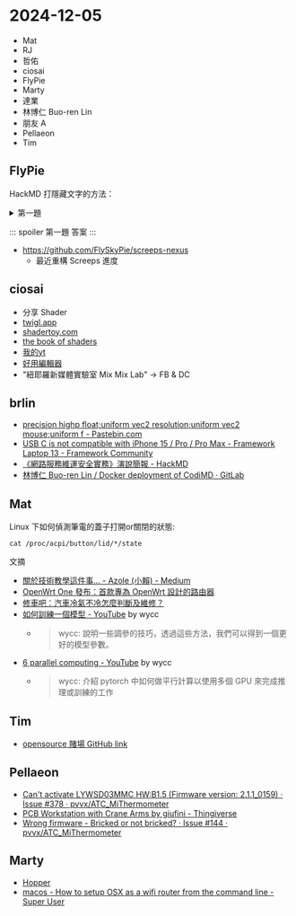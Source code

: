 # 2024-12-05

- Mat
- RJ
- 哲佑
- ciosai
- FlyPie
- Marty
- 達業
- 林博仁 Buo-ren Lin
- 朋友 A
- Pellaeon
- Tim


## FlyPie

HackMD 打隱藏文字的方法：

<details>
  <summary>第一題</summary>
    答案
</details>

::: spoiler 第一題
答案
:::

- https://github.com/FlySkyPie/screeps-nexus
  - 最近重構 Screeps 進度


## ciosai

- 分享 Shader
- [twigl.app](https://twigl.app/)
- [shadertoy.com](https://shadertoy.com)
- [the book of shaders](https://thebookofshaders.com/)
- [我的yt](https://www.youtube.com/@ciosai_tw)
- [好用編輯器](https://editor.thebookofshaders.com/)
- "紐耶羅新媒體實驗室 Mix Mix Lab" -> FB & DC


## brlin

- [precision highp float;uniform vec2 resolution;uniform vec2 mouse;uniform f - Pastebin.com](https://pastebin.com/VYaQutNJ)
- [USB C is not compatible with iPhone 15 / Pro / Pro Max - Framework Laptop 13 - Framework Community](https://community.frame.work/t/usb-c-is-not-compatible-with-iphone-15-pro-pro-max/38349)
- [《網路服務維運安全實務》演說簡報 - HackMD](https://hackmd.io/@brlin/operations-security-talk-presentation#/)
- [林博仁 Buo-ren Lin / Docker deployment of CodiMD · GitLab](https://gitlab.com/brlin/codimd-docker)


## Mat

Linux 下如何偵測筆電的蓋子打開or關閉的狀態:

```
cat /proc/acpi/button/lid/*/state
```

文摘

- [關於技術教學這件事… - Azole (小賴) - Medium](https://azole.medium.com/%E9%97%9C%E6%96%BC%E6%8A%80%E8%A1%93%E6%95%99%E5%AD%B8%E9%80%99%E4%BB%B6%E4%BA%8B-86a57dbbb07f)
- [OpenWrt One 發布：首款專為 OpenWrt 設計的路由器](https://t.me/HackerNews100zhTW/1985)
- [修車吧：汽車冷氣不冷怎麼判斷及維修？](https://www.pineappletrade.blog/post/%E4%BF%AE%E8%BB%8A%E5%90%A7%EF%BC%9A%E6%B1%BD%E8%BB%8A%E5%86%B7%E6%B0%A3%E4%B8%8D%E5%86%B7%E6%80%8E%E9%BA%BC%E5%88%A4%E6%96%B7%E5%8F%8A%E7%B6%AD%E4%BF%AE%EF%BC%9F)
- [如何訓練一個模型 - YouTube](https://www.youtube.com/watch?v=vlPXLQX6Emw) by wycc
    - > wycc: 說明一些調參的技巧，透過這些方法，我們可以得到一個更好的模型參數。
- [6 parallel computing - YouTube](https://www.youtube.com/watch?v=UWglq3j9Yx0) by wycc
    - > wycc: 介紹 pytorch 中如何做平行計算以使用多個 GPU 來完成推理或訓練的工作


## Tim

- [opensource 賭場 GitHub link](https://github.com/matiasvallejosdev/casino-roulette-game)


## Pellaeon

- [Can't activate LYWSD03MMC HW:B1.5 (Firmware version: 2.1.1_0159) · Issue #378 · pvvx/ATC_MiThermometer](https://github.com/pvvx/ATC_MiThermometer/issues/378#issuecomment-2476852534)
- [PCB Workstation with Crane Arms by giufini - Thingiverse](https://www.thingiverse.com/thing:2111631)
- [Wrong firmware - Bricked or not bricked? · Issue #144 · pvvx/ATC_MiThermometer](https://github.com/pvvx/ATC_MiThermometer/issues/144)


## Marty

- [Hopper](https://www.hopperapp.com/)
- [macos - How to setup OSX as a wifi router from the command line - Super User](https://superuser.com/questions/741843/how-to-setup-osx-as-a-wifi-router-from-the-command-line)


